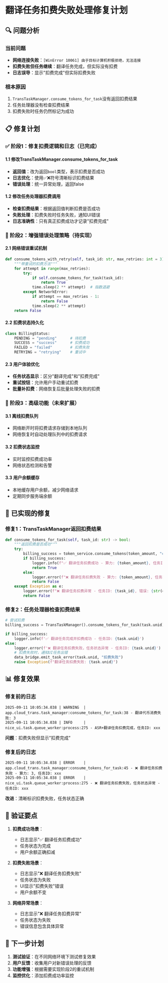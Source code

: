 # 翻译任务扣费失败处理修复计划

## 🔍 **问题分析**

### 当前问题
- **网络连接失败**：`[WinError 10061] 由于目标计算机积极拒绝，无法连接`
- **扣费失败但任务继续**：翻译任务完成，但实际没有扣费
- **日志误导**：显示"扣费完成"但实际扣费失败

### 根本原因
1. `TransTaskManager.consume_tokens_for_task`没有返回扣费结果
2. 任务处理器没有检查扣费结果
3. 扣费失败时任务仍然标记为成功

## 📋 **修复计划**

### ✅ 阶段1：修复扣费逻辑和日志（已完成）

#### 1.1 修改TransTaskManager.consume_tokens_for_task
- **返回值**：改为返回`bool`类型，表示扣费是否成功
- **日志优化**：使用✅❌符号清晰标识扣费结果
- **错误处理**：统一异常处理，返回false

#### 1.2 修改任务处理器扣费调用
- **检查扣费结果**：根据返回值判断扣费是否成功
- **失败处理**：扣费失败时任务失败，通知UI错误
- **日志准确性**：只有真正扣费成功才记录"扣费完成"

### 🔄 阶段2：增强错误处理策略（待实现）

#### 2.1 网络错误重试机制
```python
def consume_tokens_with_retry(self, task_id: str, max_retries: int = 3) -> bool:
    """带重试的扣费方法"""
    for attempt in range(max_retries):
        try:
            if self.consume_tokens_for_task(task_id):
                return True
            time.sleep(2 ** attempt)  # 指数退避
        except NetworkError:
            if attempt == max_retries - 1:
                return False
            time.sleep(2 ** attempt)
    return False
```

#### 2.2 扣费状态持久化
```python
class BillingStatus:
    PENDING = "pending"      # 待扣费
    SUCCESS = "success"      # 扣费成功
    FAILED = "failed"        # 扣费失败
    RETRYING = "retrying"    # 重试中
```

#### 2.3 用户体验优化
- **任务状态显示**：区分"翻译完成"和"扣费完成"
- **重试按钮**：允许用户手动重试扣费
- **批量补扣费**：网络恢复后批量处理失败的扣费

### 🚀 阶段3：高级功能（未来扩展）

#### 3.1 离线扣费队列
- 网络断开时将扣费请求存储到本地队列
- 网络恢复时自动处理队列中的扣费请求

#### 3.2 扣费状态监控
- 实时监控扣费成功率
- 网络状态检测和告警

#### 3.3 用户余额缓存
- 本地缓存用户余额，减少网络请求
- 定期同步服务端余额

## 🔧 **已实现的修复**

### 修复1：TransTaskManager返回扣费结果
```python
def consume_tokens_for_task(self, task_id: str) -> bool:
    """返回扣费是否成功"""
    try:
        billing_success = token_service.consume_tokens(token_amount, "cloud_trans")
        if billing_success:
            logger.info(f"✅ 翻译任务扣费成功 - 算力: {token_amount}, 任务ID: {task_id}")
            return True
        else:
            logger.error(f"❌ 翻译任务扣费失败 - 算力: {token_amount}, 任务ID: {task_id}")
            return False
    except Exception as e:
        logger.error(f"❌ 翻译任务扣费异常 - 任务ID: {task_id}, 错误: {str(e)}")
        return False
```

### 修复2：任务处理器检查扣费结果
```python
# 尝试扣费
billing_success = TransTaskManager().consume_tokens_for_task(task.unid)

if billing_success:
    logger.info(f'✅ 翻译任务完成并扣费成功 - 任务ID: {task.unid}')
else:
    logger.error(f'❌ 翻译任务扣费失败，任务状态异常 - 任务ID: {task.unid}')
    # 扣费失败时，通知UI任务出错
    data_bridge.emit_task_error(task.unid, "扣费失败")
    raise Exception(f"翻译任务扣费失败: {task.unid}")
```

## 📊 **修复效果**

### 修复前的日志
```
2025-09-11 10:05:34.038 | WARNING  | app.cloud_trans.task_manager:consume_tokens_for_task:38 - 翻译代币消费失败: 3
2025-09-11 10:05:34.038 | INFO     | nice_ui.task.queue_worker:process:275 - ASR+翻译任务扣费完成，任务ID: xxx
```
**问题**：扣费失败但显示"扣费完成"

### 修复后的日志
```
2025-09-11 10:05:34.038 | ERROR    | app.cloud_trans.task_manager:consume_tokens_for_task:45 - ❌ 翻译任务扣费失败 - 算力: 3, 任务ID: xxx
2025-09-11 10:05:34.038 | ERROR    | nice_ui.task.queue_worker:process:275 - ❌ 翻译任务扣费失败，任务状态异常 - 任务ID: xxx
```
**改进**：清晰标识扣费失败，任务状态正确

## 🎯 **验证要点**

1. **扣费成功场景**：
   - 日志显示"✅ 翻译任务扣费成功"
   - 任务状态为完成
   - 用户余额正确扣减

2. **扣费失败场景**：
   - 日志显示"❌ 翻译任务扣费失败"
   - 任务状态为失败
   - UI显示"扣费失败"错误
   - 用户余额不变

3. **网络异常场景**：
   - 日志显示"❌ 翻译任务扣费异常"
   - 任务状态为失败
   - 错误信息包含具体异常

## 🔮 **下一步计划**

1. **测试验证**：在不同网络环境下测试修复效果
2. **用户反馈**：收集用户对新错误处理的反馈
3. **功能增强**：根据需要实现阶段2的重试机制
4. **监控优化**：添加扣费成功率监控

